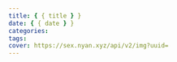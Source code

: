 ```yaml
---
title: { { title } }
date: { { date } }
categories:
tags:
cover: https://sex.nyan.xyz/api/v2/img?uuid=
---
```

